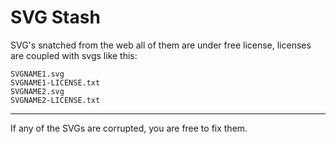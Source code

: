 # SVG Stash

SVG's snatched from the web all of them are under free license, licenses are coupled with svgs like this:

    SVGNAME1.svg
    SVGNAME1-LICENSE.txt
    SVGNAME2.svg
    SVGNAME2-LICENSE.txt

---

If any of the SVGs are corrupted, you are free to fix them.
